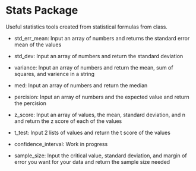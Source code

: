 # Stats Package
Useful statistics tools created from statistical formulas from class.

- std_err_mean:
    Input an array of numbers and returns the standard error mean of the values
    
- std_dev:
    Input an array of numbers and return the standard deviation
    
- variance:
    Input an array of numbers and return the mean, sum of squares, and varience in a string
    
- med:
    Input an array of numbers and return the median
    
- percision:
    Input an array of numbers and the expected value and return the percision
    
- z_score:
    Input an array of values, the mean, standard deviation, and n and return the z score of each of the values
    
- t_test:
    Input 2 lists of values and return the t score of the values
    
- confidence_interval:
    Work in progress
    
- sample_size:
    Input the critical value, standard deviation, and margin of error you want for your data and return the sample size needed
